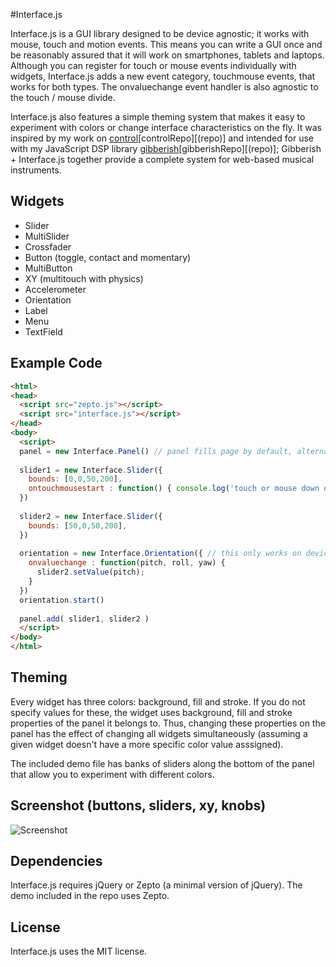 #Interface.js

Interface.js is a GUI library designed to be device agnostic; it works with mouse, touch and motion events. This means you can write a GUI once and be reasonably assured that it will work on smartphones, tablets and laptops. Although you can register for touch or mouse events individually with widgets, Interface.js adds a new event category, touchmouse events, that works for both types. The onvaluechange event handler is also agnostic to the touch / mouse divide.

Interface.js also features a simple theming system that makes it easy to experiment with colors or change interface characteristics on the fly. It was inspired by my work on [control][Control][controlRepo][(repo)] and intended for use with my JavaScript DSP library [gibberish][Gibberish][gibberishRepo][(repo)]; Gibberish + Interface.js together provide a complete system for web-based musical instruments.


## Widgets
* Slider
* MultiSlider
* Crossfader
* Button (toggle, contact and momentary)
* MultiButton
* XY (multitouch with physics)
* Accelerometer
* Orientation
* Label
* Menu
* TextField

## Example Code
```html
<html>
<head>
  <script src="zepto.js"></script>
  <script src="interface.js"></script>
</head>
<body>
  <script>
  panel = new Interface.Panel() // panel fills page by default, alternatively you can specify boundaries
  
  slider1 = new Interface.Slider({
    bounds: [0,0,50,200],
    ontouchmousestart : function() { console.log('touch or mouse down on slider') }
  })
  
  slider2 = new Interface.Slider({
    bounds: [50,0,50,200],
  })
  
  orientation = new Interface.Orientation({ // this only works on devices with a gyro sensor
    onvaluechange : function(pitch, roll, yaw) {
      slider2.setValue(pitch);
    }
  })
  orientation.start()
  
  panel.add( slider1, slider2 )
  </script>
</body>
</html>
```

## Theming
Every widget has three colors: background, fill and stroke. If you do not specify values for these, the widget uses background, fill and stroke properties of the panel it belongs to. Thus, changing these properties on the panel has the effect of changing all widgets simultaneously (assuming a given widget doesn't have a more specific color value asssigned).

The included demo file has banks of sliders along the bottom of the panel that allow you to experiment with different colors.

## Screenshot (buttons, sliders, xy, knobs)

![Screenshot](https://raw.github.com/charlieroberts/Interface.js/screenshots/screenshot.png) 

## Dependencies
Interface.js requires jQuery or Zepto (a minimal version of jQuery). The demo included in the repo uses Zepto.

## License
Interface.js uses the MIT license.

[gibberish]:http://www.charlie-roberts.com/gibberish
[gibberishRepo]:https://github.com/charlieroberts/Gibberish
[control]:http://www.charlie-roberts.com/Control
[controlRepo]:https://github.com/charlieroberts/Control

